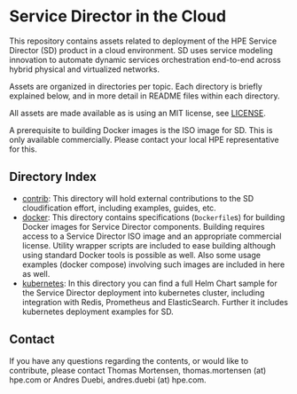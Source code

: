 # Service Director in the Cloud

This repository contains assets related to deployment of the HPE Service Director (SD) product in a cloud environment. SD uses service modeling innovation to automate dynamic services orchestration end-to-end across hybrid physical and virtualized networks.

Assets are organized in directories per topic. Each directory is briefly explained below, and in more detail in README files within each directory.

All assets are made available as is using an MIT license, see [LICENSE](LICENSE).

A prerequisite to building Docker images is the ISO image for SD. This is only available commercially. Please contact your local HPE representative for this.

## Directory Index

- [contrib](contrib): This directory will hold external contributions to the SD cloudification effort, including examples, guides, etc.
- [docker](docker): This directory contains specifications (`Dockerfile`s) for building Docker images for Service Director components. Building requires access to a Service Director ISO image and an appropriate commercial license. Utility wrapper scripts are included to ease building although using standard Docker tools is possible as well. Also some usage examples (docker compose) involving such images are included in here as well.
- [kubernetes](kubernetes): In this directory you can find a full Helm Chart sample for the Service Director deployment into kubernetes cluster, including integration with Redis, Prometheus and ElasticSearch. Further it includes kubernetes deployment examples for SD.


## Contact

If you have any questions regarding the contents, or would like to contribute, please contact Thomas Mortensen, thomas.mortensen (at) hpe.com or Andres Duebi, andres.duebi (at) hpe.com.
